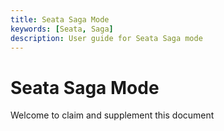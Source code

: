 ```yaml
---
title: Seata Saga Mode
keywords: [Seata, Saga]
description: User guide for Seata Saga mode
---
```


# Seata Saga Mode

Welcome to claim and supplement this document